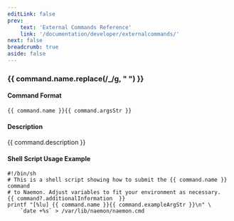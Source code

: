 ```yaml
---
editLink: false
prev:
    text: 'External Commands Reference'
    link: '/documentation/developer/externalcommands/'
next: false
breadcrumb: true
aside: false
---
```


<script setup>
const command = {"args":[{"name":"service_description","type":"service"},{"name":"check_time","type":"timestamp"}],"name":"SCHEDULE_SVC_CHECK","description":"Schedules the next active check of a specified service at 'check_time'. The 'check_time' argument is specified in time_t format (seconds since the UNIX epoch). Note that the service may not actually be checked at the time you specify. This could occur for a number of reasons: active checks are disabled on a program-wide or service-specific basis, the service is already scheduled to be checked at an earlier time, etc. If you want to force the service check to occur at the time you specify, look at the SCHEDULE_FORCED_SVC_CHECK command.","classes":["service"],"commandType":6,"argsStr":";host_name;service_description;check_time","exampleArgStr":";host1;service1;1478648441"};
</script>

<h3>{{ command.name.replace(/_/g, " ") }}</h3>

#### Command Format

`{{ command.name }}{{ command.argsStr }}`

#### Description

{{ command.description }}

#### Shell Script Usage Example

```sh-vue
#!/bin/sh
# This is a shell script showing how to submit the {{ command.name }} command
# to Naemon. Adjust variables to fit your environment as necessary.
{{ command?.additionalInformation  }}
printf "[%lu] {{ command.name }}{{ command.exampleArgStr }}\n" \
    `date +%s` > /var/lib/naemon/naemon.cmd
```
